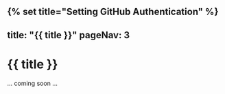 {% set title="Setting GitHub Authentication" %}
---
title: "{{ title }}"
pageNav: 3
---

# {{ title }}


... coming soon ...
